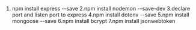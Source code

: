 1. npm install express --save
2.npm install nodemon --save-dev
3.declare port and listen port to express
4.npm install dotenv --save
5.npm install mongoose --save 
6.npm install bcrypt
7.npm install jsonwebtoken